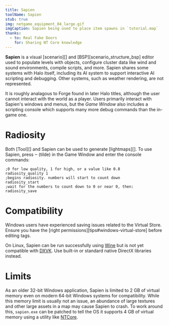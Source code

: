 ```yaml
---
title: Sapien
toolName: Sapien
stub: true
img: netgame_equipment_04_large.gif
imgCaption: Sapien being used to place item spawns in `tutorial.map`
thanks:
  - to: Real Fake Doors
    for: Sharing NT Core knowledge
---
```

**Sapien** is a visual [scenario][] and [BSP][scenario_structure_bsp] editor used to populate levels with objects, configure cluster data like wind and sound environments, compile scripts, and more. Sapien shares some systems with Halo itself, including its AI system to support interactive AI scripting and debugging. Other systems, such as weather rendering, are not represented.

It is roughly analagous to Forge found in later Halo titles, although the user cannot interact with the world as a player. Users primarily interact with Sapien's windows and menus, but the _Game Window_ also includes a scripting console which supports many more debug commands than the in-game one.

# Radiosity
Both [Tool][] and Sapien can be used to generate [lightmaps][]. To use Sapien, press <kbd>~</kbd> (tilde) in the Game Window and enter the console commands:

```console
;0 for low quality, 1 for high, or a value like 0.8
radiosity_quality 1
;begins radiosity. numbers will start to count down
radiosity_start
;wait for the numbers to count down to 0 or near 0, then:
radiosity_save
```

# Compatibility
Windows users have experienced saving issues related to the Virtual Store. Ensure you have the [right permissions][tips#windows-virtual-store] before editing tags.

On Linux, Sapien can be run successfully using [Wine][] but is not yet compatible with [DXVK][]. Use built-in or standard native DirectX libraries instead.

# Limits
As an older 32-bit Windows application, Sapien is limited to 2 GB of virtual memory even on modern 64-bit Windows systems for compatibility. While this memory limit is usually not an issue, an abundance of large textures and other large assets in a map may cause Sapien to crash. To work around this, `sapien.exe` can be patched to tell the OS it supports 4 GB of virtual memory using a utility like [NTCore][ntcore].

[wine]: https://www.winehq.org/
[dxvk]: https://github.com/doitsujin/dxvk
[ntcore]: https://ntcore.com/?page_id=371
